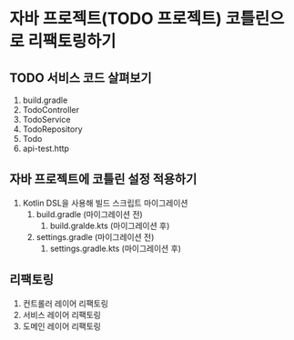 # 자바 프로젝트(TODO 프로젝트) 코틀린으로 리팩토링하기

## TODO 서비스 코드 살펴보기

1. build.gradle
2. TodoController
3. TodoService
4. TodoRepository
5. Todo
6. api-test.http

## 자바 프로젝트에 코틀린 설정 적용하기

1. Kotlin DSL을 사용해 빌드 스크립트 마이그레이션
    1. build.gradle (마이그레이션 전)
        1. build.gralde.kts (마이그레이션 후)
    2. settings.gradle (마이그레이션 전)
        1. settings.gradle.kts (마이그레이션 후)

## 리팩토링

1. 컨트롤러 레이어 리팩토링
2. 서비스 레이어 리팩토링
3. 도메인 레이어 리팩토링